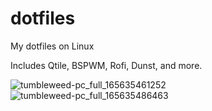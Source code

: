# dotfiles
My dotfiles on Linux

Includes Qtile, BSPWM, Rofi, Dunst, and more.

![tumbleweed-pc_full_165635461252](https://user-images.githubusercontent.com/457202/176011105-14ce16fd-1bdf-47be-872f-e615c2885bd0.png)
![tumbleweed-pc_full_165635486463](https://user-images.githubusercontent.com/457202/176011660-dd1e50bb-3167-47ed-a71e-781bb99ebc7b.png)
